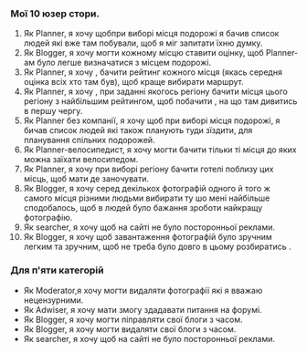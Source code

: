 ### Мої 10 юзер стори. ####
1. Як Planner, я хочу щобпри виборі місця подорожі я бачив список людей які вже там побували, щоб я міг запитати їхню думку.
2. Як Blogger, я хочу могти кожному місцю ставити оцінку, щоб Planner-ам було легше визначатися з місцем подорожі.
3. Як Planner, я хочу , бачити рейтинг кожного місця (якась середня оцінка всіх хто там був), щоб краще вибирати маршрут.
4. Як Planner, я хочу , при заданні якогось регіону бачити місця цього регіону з найбільшим рейтингом, щоб побачити , на що там дивитись в першу чергу.
5. Як Planner без компанії, я хочу щоб при виборі місця подорожі, я бичав список людей які також планують туди зїздити, для планування спільних подорожей.
6. Як Planner-велосипедист, я хочу могти бачити тільки ті місця до яких можна заїхати велосипедом.
7. Як Planner, я хочу при виборі регіону бачити готелі поблизу цих місць, щоб мати де заночувати.
8. Як Blogger, я хочу серед декількох фотографій одного й того ж самого місця різними людьми вибирати ту шо мені найбільше сподобалось, щоб в людей було бажання зроботи найкращу фотографію.
9. Як searcher, я хочу щоб на сайті не було посторонньої реклами.
10. Як Blogger, я хочу щоб завантаження фотографій було зручним легким та зручним, щоб не треба було довго в цьому розбиратись . 

### Для п'яти категорій ###
* Як Moderator,я хочу могти видаляти фотографії які я вважаю нецензурними.
* Як Adwiser, я хочу мати змогу здадавати питання на форумі.
* Як Blogger, я хочу могти піправляти свої блоги з часом.
* Як Blogger, я хочу могти видаляти свої блоги з часом.
* Як searcher, я хочу щоб на сайті не було посторонньої реклами.
